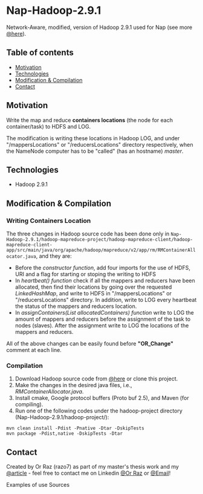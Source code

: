 # Nap-Hadoop-2.9.1

Network-Aware, modified, version of Hadoop 2.9.1 used for Nap (see more [@here](https://github.com/razo7/Nap)).

## Table of contents
* [Motivation](#Introduction)
* [Technologies](#technologies)
* [Modification & Compilation](#Launch)
* [Contact](#Contact)


## Motivation
Write the map and reduce __containers locations__ (the node for each container/task) to HDFS and LOG.

The modification is writing these locations in Hadoop LOG, and under "/mappersLocations" or "/reducersLocations" directory respectively, when the NameNode computer has to be "called" (has an hostname) _master_.
 
## Technologies
* Hadoop 2.9.1

## Modification & Compilation

### Writing Containers Location
The three changes in Hadoop source code has been done only in ```Nap-Hadoop-2.9.1/hadoop-mapreduce-project/hadoop-mapreduce-client/hadoop-mapreduce-client-app/src/main/java/org/apache/hadoop/mapreduce/v2/app/rm/RMContainerAllocator.java```, and they are:

+ Before the _constructor function_, add four imports for the use of HDFS, URI and a flag for starting or stoping the writing to HDFS
+ In _heartbeat() function_ check if all the mappers and reducers have been allocated, then find their locations by going over the requested _LinkedHashMap_, and write to HDFS in "/mappersLocations" or "/reducersLocations" directory.
In addition, write to LOG every heartbeat the status of the mappers and reducers location.
+ In _assignContainers(List<Container> allocatedContainers) function_ write to LOG the amount of mappers and reducers before the assignment of the task to nodes (slaves). After the assignment write to LOG the locations of the mappers and reducers.

All of the above changes can be easily found before **"OR_Change"** comment at each line.
### Compilation 
1. Download Hadoop source code from [@here](https://hadoop.apache.org/releases.html) or clone this project.
2. Make the changes in the desired java files, i.e., _RMContainerAllocator.java_.
3. Install cmake, Google protocol buffers (Proto buf 2.5), and Maven (for compiling).
4. Run one of the following codes under the hadoop-project directory (Nap-Hadoop-2.9.1/hadoop-project/):

```
mvn clean install -Pdist -Pnative -Dtar -DskipTests 
mvn package -Pdist,native -DskipTests -Dtar
```

## Contact
Created by Or Raz (razo7) as part of my master's thesis work and my [@article](IEEE.com) - feel free to contact me on Linkedin [@Or Raz](https://www.linkedin.com/in/or-raz/) or [@Email](razo@post.bgu.ac.il)!

Examples of use
Sources

